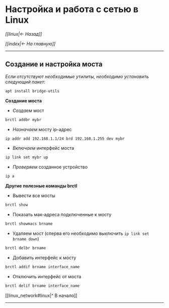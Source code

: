 # Настройка и работа с сетью в Linux

*[[linux|<- Назад]]*

*[[index|<- На главную]]*
***
## Создание и настройка моста

*Если отсутствуют необходимые утилиты, необходимо установить следующий пакет:*

```bash
apt install bridge-utils
```

**Создание моста**

- *Создаем* мост

```bash
brctl addbr mybr
```

- *Назначаем* мосту ip-адрес

```bash
ip addr add 192.168.1.1/24 brd 192.168.1.255 dev mybr
```

- *Включаем* интерфейс моста

```bash
ip link set mybr up
```

- *Проверяем* созданное устройство

```bash
ip a
```

**Другие полезные команды brctl**

- Вывести все мосты

```bash
brctl show
```

- Показать мак-адреса подключенные к мосту

```bash
brctl showmacs brname
```

- Удаляем мост (сперва его необходимо выключить `ip link set brname down`)

```bash
brctl delbr brname
```

- Добавить интерфейс к мосту

```bash
brctl addif brname interface_name
```

- Отключить интерфейс от моста

```bash
brctl delif brname interface_name
```

[[linux_network#linux|^ В начало]]
***